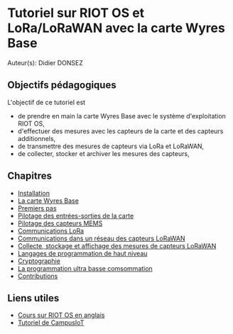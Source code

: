 # Tutoriel sur RIOT OS et LoRa/LoRaWAN avec la carte Wyres Base

Auteur(s): Didier DONSEZ

## Objectifs pédagogiques

L'objectif de ce tutoriel est
* de prendre en main la carte Wyres Base avec le système d'exploitation RIOT OS,
* d'effectuer des mesures avec les capteurs de la carte et des capteurs additionnels,
* de transmettre des mesures de capteurs via LoRa et LoRaWAN,
* de collecter, stocker et archiver les mesures des capteurs,

## Chapitres

* [Installation](01.md)
* [La carte Wyres Base](02.md)
* [Premiers pas](03.md)
* [Pilotage des entrées-sorties de la carte](04.md)
* [Pilotage des capteurs MEMS](05.md)
* [Communications LoRa](06.md)
* [Communications dans un réseau des capteurs LoRaWAN](07.md)
* [Collecte, stockage et affichage des mesures de capteurs LoRaWAN](08.md)
* [Langages de programmation de haut niveau](09.md)
* [Cryptographie](10.md)
* [La programmation ultra basse comsommation](11.md)
* [Contributions](20.md)

## Liens utiles
* [Cours sur RIOT OS en anglais](https://github.com/RIOT-OS/riot-course)
* [Tutoriel de CampusIoT](https://github.com/CampusIoT/tutorial)

